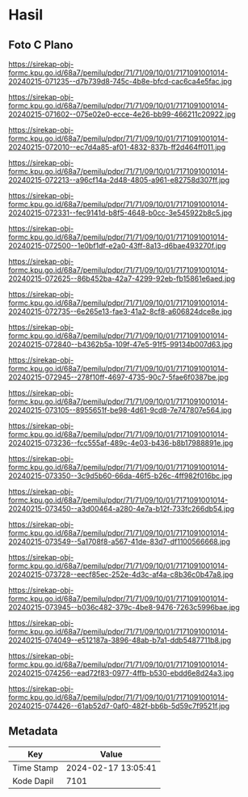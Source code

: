 # Hasil

## Foto C Plano

https://sirekap-obj-formc.kpu.go.id/68a7/pemilu/pdpr/71/71/09/10/01/7171091001014-20240215-071235--d7b739d8-745c-4b8e-bfcd-cac6ca4e5fac.jpg

https://sirekap-obj-formc.kpu.go.id/68a7/pemilu/pdpr/71/71/09/10/01/7171091001014-20240215-071602--075e02e0-ecce-4e26-bb99-466211c20922.jpg

https://sirekap-obj-formc.kpu.go.id/68a7/pemilu/pdpr/71/71/09/10/01/7171091001014-20240215-072010--ec7d4a85-af01-4832-837b-ff2d464ff011.jpg

https://sirekap-obj-formc.kpu.go.id/68a7/pemilu/pdpr/71/71/09/10/01/7171091001014-20240215-072213--a96cf14a-2d48-4805-a961-e82758d307ff.jpg

https://sirekap-obj-formc.kpu.go.id/68a7/pemilu/pdpr/71/71/09/10/01/7171091001014-20240215-072331--fec9141d-b8f5-4648-b0cc-3e545922b8c5.jpg

https://sirekap-obj-formc.kpu.go.id/68a7/pemilu/pdpr/71/71/09/10/01/7171091001014-20240215-072500--1e0bf1df-e2a0-43ff-8a13-d6bae493270f.jpg

https://sirekap-obj-formc.kpu.go.id/68a7/pemilu/pdpr/71/71/09/10/01/7171091001014-20240215-072625--86b452ba-42a7-4299-92eb-fb15861e6aed.jpg

https://sirekap-obj-formc.kpu.go.id/68a7/pemilu/pdpr/71/71/09/10/01/7171091001014-20240215-072735--6e265e13-fae3-41a2-8cf8-a606824dce8e.jpg

https://sirekap-obj-formc.kpu.go.id/68a7/pemilu/pdpr/71/71/09/10/01/7171091001014-20240215-072840--b4362b5a-109f-47e5-91f5-99134b007d63.jpg

https://sirekap-obj-formc.kpu.go.id/68a7/pemilu/pdpr/71/71/09/10/01/7171091001014-20240215-072945--278f10ff-4697-4735-90c7-5fae6f0387be.jpg

https://sirekap-obj-formc.kpu.go.id/68a7/pemilu/pdpr/71/71/09/10/01/7171091001014-20240215-073105--8955651f-be98-4d61-9cd8-7e747807e564.jpg

https://sirekap-obj-formc.kpu.go.id/68a7/pemilu/pdpr/71/71/09/10/01/7171091001014-20240215-073236--fcc555af-489c-4e03-b436-b8b17988891e.jpg

https://sirekap-obj-formc.kpu.go.id/68a7/pemilu/pdpr/71/71/09/10/01/7171091001014-20240215-073350--3c9d5b60-66da-46f5-b26c-4ff982f016bc.jpg

https://sirekap-obj-formc.kpu.go.id/68a7/pemilu/pdpr/71/71/09/10/01/7171091001014-20240215-073450--a3d00464-a280-4e7a-b12f-733fc266db54.jpg

https://sirekap-obj-formc.kpu.go.id/68a7/pemilu/pdpr/71/71/09/10/01/7171091001014-20240215-073549--5a1708f8-a567-41de-83d7-df1100566668.jpg

https://sirekap-obj-formc.kpu.go.id/68a7/pemilu/pdpr/71/71/09/10/01/7171091001014-20240215-073728--eecf85ec-252e-4d3c-af4a-c8b36c0b47a8.jpg

https://sirekap-obj-formc.kpu.go.id/68a7/pemilu/pdpr/71/71/09/10/01/7171091001014-20240215-073945--b036c482-379c-4be8-9476-7263c5996bae.jpg

https://sirekap-obj-formc.kpu.go.id/68a7/pemilu/pdpr/71/71/09/10/01/7171091001014-20240215-074049--e512187a-3896-48ab-b7a1-ddb5487711b8.jpg

https://sirekap-obj-formc.kpu.go.id/68a7/pemilu/pdpr/71/71/09/10/01/7171091001014-20240215-074256--ead72f83-0977-4ffb-b530-ebdd6e8d24a3.jpg

https://sirekap-obj-formc.kpu.go.id/68a7/pemilu/pdpr/71/71/09/10/01/7171091001014-20240215-074426--61ab52d7-0af0-482f-bb6b-5d59c7f9521f.jpg


## Metadata

| Key        | Value               |
| ---------- | ------------------- |
| Time Stamp | 2024-02-17 13:05:41 |
| Kode Dapil | 7101                |



